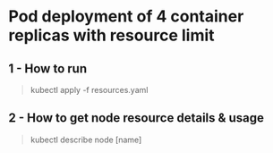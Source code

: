 # Pod deployment of 4 container replicas with resource limit

## 1 - How to run
> kubectl apply -f resources.yaml

## 2 - How to get node resource details & usage
> kubectl describe node [name]
